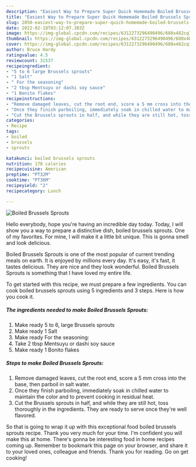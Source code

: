 ```yaml
---
description: "Easiest Way to Prepare Super Quick Homemade Boiled Brussels Sprouts"
title: "Easiest Way to Prepare Super Quick Homemade Boiled Brussels Sprouts"
slug: 2050-easiest-way-to-prepare-super-quick-homemade-boiled-brussels-sprouts
date: 2022-02-18T03:12:07.383Z
image: https://img-global.cpcdn.com/recipes/6312273296490496/680x482cq70/boiled-brussels-sprouts-recipe-main-photo.jpg
thumbnail: https://img-global.cpcdn.com/recipes/6312273296490496/680x482cq70/boiled-brussels-sprouts-recipe-main-photo.jpg
cover: https://img-global.cpcdn.com/recipes/6312273296490496/680x482cq70/boiled-brussels-sprouts-recipe-main-photo.jpg
author: Bruce Hardy
ratingvalue: 4.5
reviewcount: 31537
recipeingredient:
- "5 to 6 large Brussels sprouts"
- "1 Salt"
- " For the seasoning"
- "2 tbsp Mentsuyu or dashi soy sauce"
- "1 Bonito flakes"
recipeinstructions:
- "Remove damaged leaves, cut the root end, score a 5 mm cross into the base, then parboil in salt water."
- "Once they finish parboiling, immediately soak in chilled water to maintain the color and to prevent cooking in residual heat."
- "Cut the Brussels sprouts in half, and while they are still hot, toss thoroughly in the ingredients. They are ready to serve once they&#39;re well flavored."
categories:
- Recipe
tags:
- boiled
- brussels
- sprouts

katakunci: boiled brussels sprouts 
nutrition: 178 calories
recipecuisine: American
preptime: "PT32M"
cooktime: "PT36M"
recipeyield: "2"
recipecategory: Lunch

---
```



![Boiled Brussels Sprouts](https://img-global.cpcdn.com/recipes/6312273296490496/680x482cq70/boiled-brussels-sprouts-recipe-main-photo.jpg)

Hello everybody, hope you're having an incredible day today. Today, I will show you a way to prepare a distinctive dish, boiled brussels sprouts. One of my favorites. For mine, I will make it a little bit unique. This is gonna smell and look delicious.



Boiled Brussels Sprouts is one of the most popular of current trending meals on earth. It is enjoyed by millions every day. It's easy, it's fast, it tastes delicious. They are nice and they look wonderful. Boiled Brussels Sprouts is something that I have loved my entire life.


To get started with this recipe, we must prepare a few ingredients. You can cook boiled brussels sprouts using 5 ingredients and 3 steps. Here is how you cook it.

<!--inarticleads1-->

##### The ingredients needed to make Boiled Brussels Sprouts:

1. Make ready 5 to 6, large Brussels sprouts
1. Make ready 1 Salt
1. Make ready  For the seasoning:
1. Take 2 tbsp Mentsuyu or dashi soy sauce
1. Make ready 1 Bonito flakes




<!--inarticleads2-->

##### Steps to make Boiled Brussels Sprouts:

1. Remove damaged leaves, cut the root end, score a 5 mm cross into the base, then parboil in salt water.
1. Once they finish parboiling, immediately soak in chilled water to maintain the color and to prevent cooking in residual heat.
1. Cut the Brussels sprouts in half, and while they are still hot, toss thoroughly in the ingredients. They are ready to serve once they&#39;re well flavored.




So that is going to wrap it up with this exceptional food boiled brussels sprouts recipe. Thank you very much for your time. I'm confident you will make this at home. There's gonna be interesting food in home recipes coming up. Remember to bookmark this page on your browser, and share it to your loved ones, colleague and friends. Thank you for reading. Go on get cooking!
